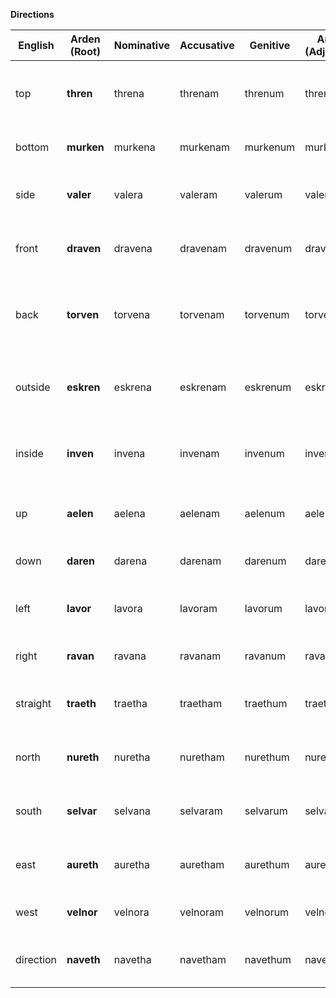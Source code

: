 **Directions** 

| English | Arden (Root) | Nominative | Accusative | Genitive | Arden (Adjective) | Arden (Noun) | Notes / Etymology |
| ----- | ----- | ----- | ----- | ----- | ----- | ----- | ----- |
| top | **thren** | threna | threnam | threnum | threnel | thren | From *throne* \+ *height*; highest position |
| bottom | **murken** | murkena | murkenam | murkenum | murkenel | murken | Rooted in *murky* \+ *sunken* |
| side | **valer** | valera | valeram | valerum | valerel | valer | From *flank* and *valley* — lateral direction |
| front | **draven** | dravena | dravenam | dravenum | dravenel | draven | From *advance*; facing forward |
| back | **torven** | torvena | torvenam | torvenum | torvenel | torven | Previously used for “back” in body — reused here |
| outside | **eskren** | eskrena | eskrenam | eskrenum | eskrenel | eskren | From *exterior* \+ *screen*; outward boundary |
| inside | **inven** | invena | invenam | invenum | invenel | inven | From *inward* \+ *envelope*; enclosed space |
| up | **aelen** | aelena | aelenam | aelenum | aelenel | aelen | Light, airy; from *ascend* and *ether* |
| down | **daren** | darena | darenam | darenum | darenel | daren | From *descend* and *earth* |
| left | **lavor** | lavora | lavoram | lavorum | lavorel | lavor | Unique directional term; fluid consonants |
| right | **ravan** | ravana | ravanam | ravanum | ravanel | ravan | Assertive, dominant direction |
| straight | **traeth** | traetha | traetham | traethum | traethel | traeth | From *track* \+ *path*; direct movement |
| north | **nureth** | nuretha | nuretham | nurethum | nurethel | nureth | Cold and clean, directional name |
| south | **selvar** | selvana | selvaram | selvarum | selvarel | selvar | Shared with "heat" — earthy and deep |
| east | **aureth** | auretha | auretham | aurethum | aurethel | aureth | From *aurora*; sunrise and dawn |
| west | **velnor** | velnora | velnoram | velnorum | velnorel | velnor | From *veil* \+ *northern* dusk |
| direction | **naveth** | navetha | navetham | navethum | navethel | naveth | Root of *navigate*; guiding term |

